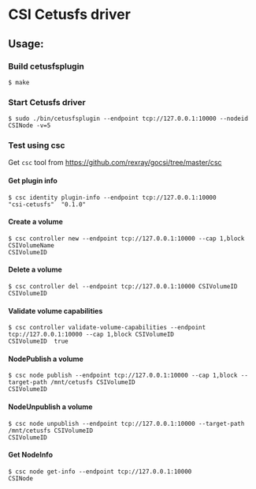 # CSI Cetusfs driver

## Usage:

### Build cetusfsplugin
```
$ make
```

### Start Cetusfs driver
```
$ sudo ./bin/cetusfsplugin --endpoint tcp://127.0.0.1:10000 --nodeid CSINode -v=5
```

### Test using csc
Get ```csc``` tool from https://github.com/rexray/gocsi/tree/master/csc

#### Get plugin info
```
$ csc identity plugin-info --endpoint tcp://127.0.0.1:10000
"csi-cetusfs"  "0.1.0"
```

#### Create a volume
```
$ csc controller new --endpoint tcp://127.0.0.1:10000 --cap 1,block CSIVolumeName
CSIVolumeID
```

#### Delete a volume
```
$ csc controller del --endpoint tcp://127.0.0.1:10000 CSIVolumeID
CSIVolumeID
```

#### Validate volume capabilities
```
$ csc controller validate-volume-capabilities --endpoint tcp://127.0.0.1:10000 --cap 1,block CSIVolumeID
CSIVolumeID  true
```

#### NodePublish a volume
```
$ csc node publish --endpoint tcp://127.0.0.1:10000 --cap 1,block --target-path /mnt/cetusfs CSIVolumeID
CSIVolumeID
```

#### NodeUnpublish a volume
```
$ csc node unpublish --endpoint tcp://127.0.0.1:10000 --target-path /mnt/cetusfs CSIVolumeID
CSIVolumeID
```

#### Get NodeInfo
```
$ csc node get-info --endpoint tcp://127.0.0.1:10000
CSINode
```
